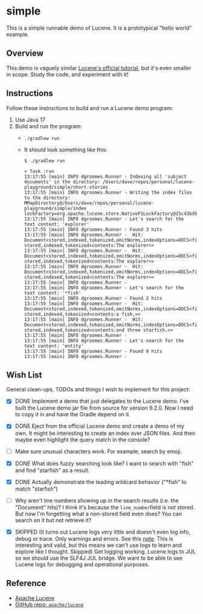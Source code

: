 # simple

This is a simple runnable demo of Lucene. It is a prototypical "hello world" example.


## Overview

This demo is vaguely similar [Lucene's official tutorial](https://lucene.apache.org/core/9_2_0/demo/index.html), but
it's even smaller in scope. Study the code, and experiment with it!


## Instructions

Follow these instructions to build and run a Lucene demo program:

1. Use Java 17
2. Build and run the program:
   * ```shell
     ./gradlew run
     ```
   * It should look something like this:
     ```text
     $ ./gradlew run
     
     > Task :run
     13:17:55 [main] INFO dgroomes.Runner - Indexing all 'subject documents' in the directory: /Users/dave/repos/personal/lucene-playground/simple/short-stories
     13:17:55 [main] INFO dgroomes.Runner - Writing the index files to the directory: MMapDirectory@/Users/dave/repos/personal/lucene-playground/simple/index lockFactory=org.apache.lucene.store.NativeFSLockFactory@15c43bd9
     13:17:55 [main] INFO dgroomes.Runner - Let's search for the text content: 'explorer'
     13:17:55 [main] INFO dgroomes.Runner - Found 3 hits
     13:17:55 [main] INFO dgroomes.Runner -  Hit: Document<stored,indexed,tokenized,omitNorms,indexOptions=DOCS<file_name:forest.txt> stored,indexed,tokenized<contents:The explorer>>
     13:17:55 [main] INFO dgroomes.Runner -  Hit: Document<stored,indexed,tokenized,omitNorms,indexOptions=DOCS<file_name:ocean.txt> stored,indexed,tokenized<contents:The explorer>>
     13:17:55 [main] INFO dgroomes.Runner -  Hit: Document<stored,indexed,tokenized,omitNorms,indexOptions=DOCS<file_name:sky.txt> stored,indexed,tokenized<contents:The explorer>>
     13:17:55 [main] INFO dgroomes.Runner -
     13:17:55 [main] INFO dgroomes.Runner - Let's search for the text content: '*fish'
     13:17:55 [main] INFO dgroomes.Runner - Found 2 hits
     13:17:55 [main] INFO dgroomes.Runner -  Hit: Document<stored,indexed,tokenized,omitNorms,indexOptions=DOCS<file_name:ocean.txt> stored,indexed,tokenized<contents:a fish,>>
     13:17:55 [main] INFO dgroomes.Runner -  Hit: Document<stored,indexed,tokenized,omitNorms,indexOptions=DOCS<file_name:ocean.txt> stored,indexed,tokenized<contents:and three starfish.>>
     13:17:55 [main] INFO dgroomes.Runner -
     13:17:55 [main] INFO dgroomes.Runner - Let's search for the text content: 'entity'
     13:17:55 [main] INFO dgroomes.Runner - Found 0 hits
     13:17:55 [main] INFO dgroomes.Runner -
     ```


## Wish List

General clean-ups, TODOs and things I wish to implement for this project:

* [x] DONE Implement a demo that just delegates to the Lucene demo. I've built the Lucene demo jar file from source for
      version 9.2.0. Now I need to copy it in and have the Gradle depend on it.
* [x] DONE Eject from the official Lucene demo and create a demo of my own. It might be interesting to create an index over
      JSON files. And then maybe even highlight the query match in the console?
* [ ] Make sure unusual characters work. For example, search by emoji.
* [x] DONE What does fuzzy searching look like? I want to search with "fish" and find "starfish" as a result.
* [x] DONE Actually demonstrate the leading wildcard behavior ("*fish" to match "starfish")
* [ ] Why aren't line numbers showing up in the search results (i.e. the "Document" hits)? I think it's because the
      `line_number`field is not stored. But now I'm forgetting what a non-stored field even does? You can search on it
      but not retrieve it?
* [x] SKIPPED (It turns out Lucene logs very little and doesn't even log info, debug or trace. Only warnings and errors.
  See this [note](https://issues.apache.org/jira/browse/LUCENE-10342). This is interesting and valid, but this means we
  can't use logs to learn and explore like I thought. Skipped) Get logging working. Lucene logs to JUL so we should use the SLF4J JUL bridge. We want to be able to see Lucene
  logs for debugging and operational purposes.


## Reference

* [Apache Lucene](https://lucene.apache.org)
* [GitHub repo: `apache/lucene`](https://github.com/apache/lucene)
